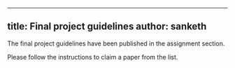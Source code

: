 ---
 title: Final project guidelines
 author: sanketh
 ---

 The final project guidelines have been published in the assignment section.

 Please follow the instructions to claim a paper from the list.
 